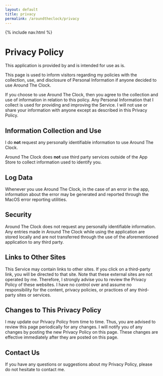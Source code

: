 ```yaml
---
layout: default
title: privacy
permalink: /aroundtheclock/privacy
---
```


{% include nav.html %}

# Privacy Policy

This application is provided by and is intended for use as is.

This page is used to inform visitors regarding my policies with the collection, use, and disclosure of Personal Information if anyone decided to use Around The Clock.

If you choose to use Around The Clock, then you agree to the collection and use of information in relation to this policy. Any Personal Information that I collect is used for providing and improving the Service. I will not use or share your information with anyone except as described in this Privacy Policy.

## Information Collection and Use

I do **not** request any personally identifiable information to use Around The Clock.

Around The Clock does **not** use third party services outside of the App Store to collect information used to identify you.

## Log Data

Whenever you use Around The Clock, in the case of an error in the app, information about the error may be generated and reported through the MacOS error reporting utilities.

## Security

Around The Clock does not request any personally identifiable information. Any entries made in Around The Clock while using the application are stored locally and are not transferred through the use of the aforementioned application to any third party.

## Links to Other Sites

This Service may contain links to other sites. If you click on a third-party link, you will be directed to that site. Note that these external sites are not operated by me. Therefore, I strongly advise you to review the Privacy Policy of these websites. I have no control over and assume no responsibility for the content, privacy policies, or practices of any third-party sites or services.


## Changes to This Privacy Policy

I may update our Privacy Policy from time to time. Thus, you are advised to review this page periodically for any changes. I will notify you of any changes by posting the new Privacy Policy on this page. These changes are effective immediately after they are posted on this page.

## Contact Us

If you have any questions or suggestions about my Privacy Policy, please do not hesitate to contact me.